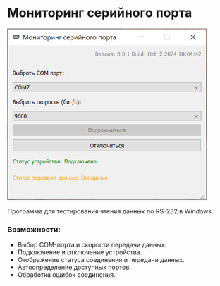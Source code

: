 # Мониторинг серийного порта
![Скриншот](screens/screen2.png)

Программа для тестирования чтения данных по RS-232 в Windows.

### Возможности:
- Выбор COM-порта и скорости передачи данных.
- Подключение и отключение устройства.
- Отображение статуса соединения и передачи данных.
- Автоопределение доступных портов.
- Обработка ошибок соединения.
